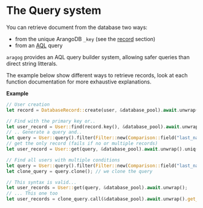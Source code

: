# The Query system

You can retrieve document from the database two ways:
- from the unique ArangoDB `_key` (see the [record](./record.md) section)
- from an [AQL](https://www.arangodb.com/docs/stable/aql/index.html) query

`aragog` provides an AQL query builder system, allowing safer queries than direct string litterals.

The example below show different ways to retrieve records, look at each function documentation for more exhaustive explanations.

**Example**
 ```rust
 // User creation
 let record = DatabaseRecord::create(user, &database_pool).await.unwrap();

 // Find with the primary key or..
 let user_record = User::find(record.key(), &database_pool).await.unwrap();
 // .. Generate a query and..
 let query = User::query().filter(Filter::new(Comparison::field("last_name").equals_str("Surcouf")).and(Comparison::field("age").greater_than(15)));
 // get the only record (fails if no or multiple records)
 let user_record = User::get(query, &database_pool).await.unwrap().uniq().unwrap();

 // Find all users with multiple conditions
 let query = User::query().filter(Filter::new(Comparison::field("last_name").like("%Surc%")).and(Comparison::field("age").in_array(&[15,16,17,18])));
 let clone_query = query.clone(); // we clone the query

 // This syntax is valid...
 let user_records = User::get(query, &database_pool).await.unwrap();
 // ... This one too
 let user_records = clone_query.call(&database_pool).await.unwrap().get_records::<User>();
 ```